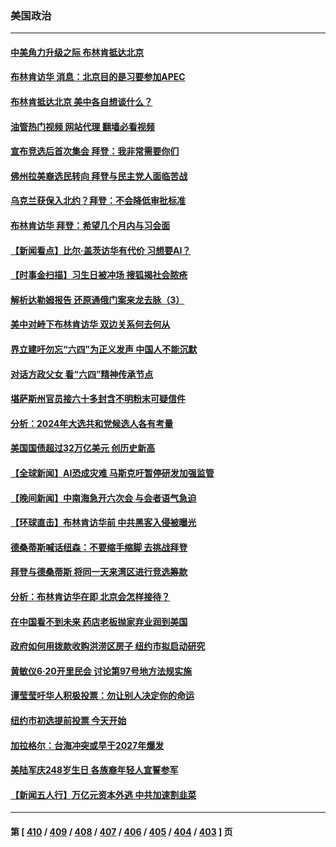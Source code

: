 ### 美国政治
---
#### [中美角力升级之际 布林肯抵达北京](../../pages/ncid1078159/n14018163.md?06181645) 
#### [布林肯访华 消息：北京目的是习要参加APEC](../../pages/ncid1078159/n14018111.md?06181645) 
#### [布林肯抵达北京 美中各自想谈什么？](../../pages/ncid1078159/n14018085.md?06181645) 
#### [油管热门视频 网站代理 翻墙必看视频](http://138.2.39.72:81/youtube.html?epic-marker?06181645)
#### [宣布竞选后首次集会 拜登：我非常需要你们](../../pages/ncid1078159/n14018056.md?06181645) 
#### [佛州拉美裔选民转向 拜登与民主党人面临苦战](../../pages/ncid1078159/n14017984.md?06181645) 
#### [乌克兰获保入北约？拜登：不会降低审批标准](../../pages/ncid1078159/n14018081.md?06181645) 
#### [布林肯访华 拜登：希望几个月内与习会面](../../pages/ncid1078159/n14018054.md?06181645) 
#### [【新闻看点】比尔‧盖茨访华有代价 习想要AI？](../../pages/ncid1078159/n14017698.md?06181645) 
#### [【时事金扫描】习生日被冲场 搜狐揭社会脓疮](../../pages/ncid1078159/n14018018.md?06181645) 
#### [解析达勒姆报告 还原通俄门案来龙去脉（3）](../../pages/ncid1078159/n14016664.md?06181645) 
#### [美中对峙下布林肯访华 双边关系何去何从](../../pages/ncid1078159/n14017083.md?06181645) 
#### [界立建吁勿忘“六四”为正义发声 中国人不能沉默](../../pages/ncid1078159/n14018007.md?06181645) 
#### [对话方政父女 看“六四”精神传承节点](../../pages/ncid1078159/n14018004.md?06181645) 
#### [堪萨斯州官员接六十多封含不明粉末可疑信件](../../pages/ncid1078159/n14017953.md?06181645) 
#### [分析：2024年大选共和党候选人各有考量](../../pages/ncid1078159/n14017722.md?06181645) 
#### [美国国债超过32万亿美元 创历史新高](../../pages/ncid1078159/n14017902.md?06181645) 
#### [【全球新闻】AI恐成灾难 马斯克吁暂停研发加强监管](../../pages/ncid1078159/n14017420.md?06181645) 
#### [【晚间新闻】中南海急开六次会 与会者语气急迫](../../pages/ncid1078159/n14017887.md?06181645) 
#### [【环球直击】布林肯访华前 中共黑客入侵被曝光](../../pages/ncid1078159/n14017606.md?06181645) 
#### [德桑蒂斯喊话纽森：不要缩手缩脚 去挑战拜登](../../pages/ncid1078159/n14017872.md?06181645) 
#### [拜登与德桑蒂斯 将同一天来湾区进行竞选筹款](../../pages/ncid1078159/n14017869.md?06181645) 
#### [分析：布林肯访华在即 北京会怎样接待？](../../pages/ncid1078159/n14017661.md?06181645) 
#### [在中国看不到未来 药店老板抛家弃业润到美国](../../pages/ncid1078159/n14017779.md?06181645) 
#### [政府如何用拨款收购洪涝区房子 纽约市拟启动研究](../../pages/ncid1078159/n14017792.md?06181645) 
#### [黄敏仪6·20开里民会 讨论第97号地方法规实施](../../pages/ncid1078159/n14017794.md?06181645) 
#### [谭莹莹吁华人积极投票：勿让别人决定你的命运](../../pages/ncid1078159/n14017795.md?06181645) 
#### [纽约市初选提前投票 今天开始](../../pages/ncid1078159/n14017797.md?06181645) 
#### [加拉格尔：台海冲突或早于2027年爆发](../../pages/ncid1078159/n14017652.md?06181645) 
#### [美陆军庆248岁生日 各族裔年轻人宣誓参军](../../pages/ncid1078159/n14017758.md?06181645) 
#### [【新闻五人行】万亿元资本外逃 中共加速割韭菜](../../pages/ncid1078159/n14017675.md?06181645) 

---
#### 第 [ [410](./410.md?06181645) / [409](./409.md?06181645) / [408](./408.md?06181645) / [407](./407.md?06181645) / [406](./406.md?06181645) / [405](./405.md?06181645) / [404](./404.md?06181645) / [403](./403.md?06181645) ] 页
